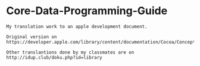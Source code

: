 # Core-Data-Programming-Guide
    My translation work to an apple development document.
    
    Original version on https://developer.apple.com/library/content/documentation/Cocoa/Conceptual/CoreData/index.html
    
    Other translantions done by my classmates are on http://idup.club/doku.php?id=library
